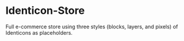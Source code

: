 # Identicon-Store

Full e-commerce store using three styles (blocks, layers, and pixels) of Identicons as placeholders.
